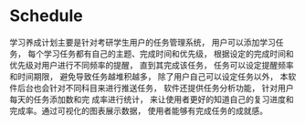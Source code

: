 # Schedule
学习养成计划主要是针对考研学生用户的任务管理系统， 用户可以添加学习任务， 每个学习任务都有自己的主题、完成时间和优先级， 根据设定的完成时间和优先级对用户进行不同频率的提醒， 直到其完成该任务， 任务可以设定提醒频率和时间期限， 避免导致任务越堆积越多， 除了用户自己可以设定任务以外， 本软件后台也会针对不同科目来进行推送任务， 软件还提供任务分析功能， 针对用户每天的任务添加数和完 成率进行统计， 来让使用者更好的知道自己的复习进度和完成率。通过可视化的图表展示数据， 使用者能够有完成任务的成就感。
